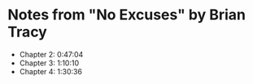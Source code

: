 # Notes from "No Excuses" by Brian Tracy

- Chapter 2: 0:47:04
- Chapter 3: 1:10:10
- Chapter 4: 1:30:36
